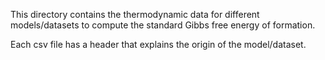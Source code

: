 This directory contains the thermodynamic data for different models/datasets to compute the
standard Gibbs free energy of formation.

Each csv file has a header that explains the origin of the model/dataset.
